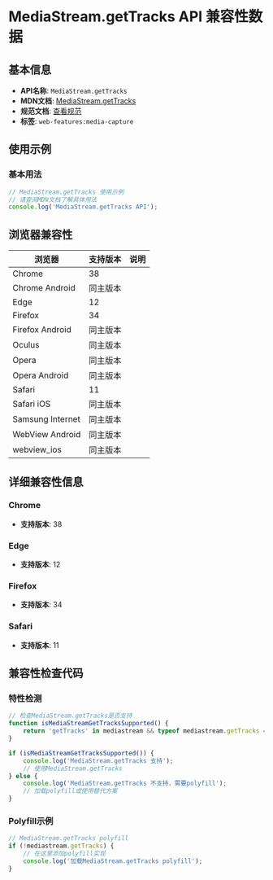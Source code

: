 # MediaStream.getTracks API 兼容性数据

## 基本信息

- **API名称**: `MediaStream.getTracks`
- **MDN文档**: [MediaStream.getTracks](https://developer.mozilla.org/docs/Web/API/MediaStream/getTracks)
- **规范文档**: [查看规范](https://w3c.github.io/mediacapture-main/#dom-mediastream-gettracks)
- **标签**: `web-features:media-capture`

## 使用示例

### 基本用法

```javascript
// MediaStream.getTracks 使用示例
// 请查阅MDN文档了解具体用法
console.log('MediaStream.getTracks API');
```

## 浏览器兼容性

| 浏览器 | 支持版本 | 说明 |
|--------|----------|------|
| Chrome | 38 |  |
| Chrome Android | 同主版本 |  |
| Edge | 12 |  |
| Firefox | 34 |  |
| Firefox Android | 同主版本 |  |
| Oculus | 同主版本 |  |
| Opera | 同主版本 |  |
| Opera Android | 同主版本 |  |
| Safari | 11 |  |
| Safari iOS | 同主版本 |  |
| Samsung Internet | 同主版本 |  |
| WebView Android | 同主版本 |  |
| webview_ios | 同主版本 |  |

## 详细兼容性信息

### Chrome

- **支持版本**: 38

### Edge

- **支持版本**: 12

### Firefox

- **支持版本**: 34

### Safari

- **支持版本**: 11

## 兼容性检查代码

### 特性检测

```javascript
// 检查MediaStream.getTracks是否支持
function isMediaStreamGetTracksSupported() {
    return 'getTracks' in mediastream && typeof mediastream.getTracks === 'function';
}

if (isMediaStreamGetTracksSupported()) {
    console.log('MediaStream.getTracks 支持');
    // 使用MediaStream.getTracks
} else {
    console.log('MediaStream.getTracks 不支持，需要polyfill');
    // 加载polyfill或使用替代方案
}
```

### Polyfill示例

```javascript
// MediaStream.getTracks polyfill
if (!mediastream.getTracks) {
    // 在这里添加polyfill实现
    console.log('加载MediaStream.getTracks polyfill');
}
```

